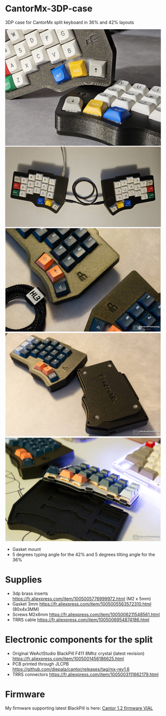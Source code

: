 # CantorMx-3DP-case
3DP case for CantorMx split keyboard in 36% and 42% layouts

![CantorCase1](img/OCL_CantorMx-20.jpg)
![CantorCase1](img/OCL_CantorMx-21.jpg)
![CantorCase1](img/OCL_CantorMx-19.jpg)
![CantorCase2](img/OCL_CantorMx-15.jpg)
![CantorCase3](img/OCL_CantorMx-12.jpg)

- Gasket mount
- 5 degrees typing angle for the 42% and 5 degrees tilting angle for the 36%

# Supplies

- 3dp brass inserts https://fr.aliexpress.com/item/1005005776999972.html (M2 x 5mm)
- Gasket 3mm https://fr.aliexpress.com/item/1005005563572310.html (80x4x3MM)
- Screws M2x6mm https://fr.aliexpress.com/item/1005006211548561.html
- TRRS cable https://fr.aliexpress.com/item/1005006954874186.html

# Electronic components for the split

- Original WeActStudio BlackPill F411 8Mhz crystal (latest revision)  https://fr.aliexpress.com/item/1005001456186625.html 
- PCB printed through JLCPB https://github.com/diepala/cantor/releases/tag/mx-rev1.6
- TRRS connectors https://fr.aliexpress.com/item/1005003111662179.html

# Firmware

My firmware supporting latest BlackPill is here: [Cantor 1.2 firmware VIAL](https://github.com/H3lli0n/vial-qmk/releases/tag/cantor_v1.2)
